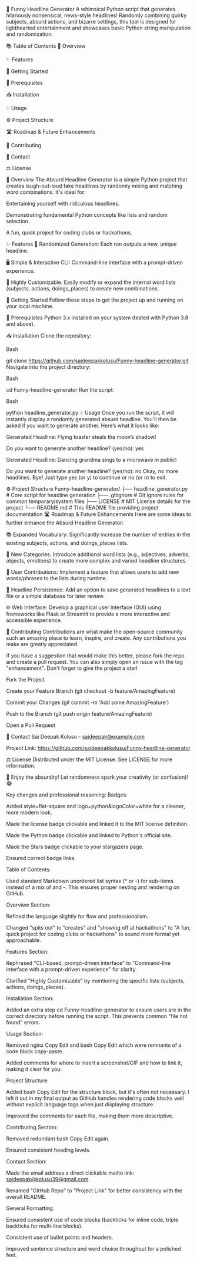 📰 Funny Headline Generator
A whimsical Python script that generates hilariously nonsensical, news-style headlines! Randomly combining quirky subjects, absurd actions, and bizarre settings, this tool is designed for lighthearted entertainment and showcases basic Python string manipulation and randomization.

📚 Table of Contents
🌟 Overview

✨ Features

🚀 Getting Started

🔧 Prerequisites

📥 Installation

💡 Usage

⚙️ Project Structure

🛣️ Roadmap & Future Enhancements

🤝 Contributing

📧 Contact

⚖️ License

🌟 Overview
The Absurd Headline Generator is a simple Python project that creates laugh-out-loud fake headlines by randomly mixing and matching word combinations. It's ideal for:

Entertaining yourself with ridiculous headlines.

Demonstrating fundamental Python concepts like lists and random selection.

A fun, quick project for coding clubs or hackathons.

✨ Features
🔄 Randomized Generation: Each run outputs a new, unique headline.

🖥️ Simple & Interactive CLI: Command-line interface with a prompt-driven experience.

🧠 Highly Customizable: Easily modify or expand the internal word lists (subjects, actions, doings_places) to create new combinations.

🚀 Getting Started
Follow these steps to get the project up and running on your local machine.

🔧 Prerequisites
Python 3.x installed on your system (tested with Python 3.8 and above).

📥 Installation
Clone the repository:

Bash

git clone https://github.com/saideepakkolusu/Funny-headline-generator.git
Navigate into the project directory:

Bash

cd Funny-headline-generator
Run the script:

Bash

python headline_generator.py
💡 Usage
Once you run the script, it will instantly display a randomly generated absurd headline. You'll then be asked if you want to generate another. Here’s what it looks like:

Generated Headline:
Flying toaster steals the moon’s shadow!

Do you want to generate another headline? (yes/no): yes

Generated Headline:
Dancing grandma sings to a microwave in public!

Do you want to generate another headline? (yes/no): no
Okay, no more headlines. Bye!
Just type yes (or y) to continue or no (or n) to exit.

⚙️ Project Structure
Funny-headline-generator/
├── headline_generator.py   # Core script for headline generation
├── .gitignore              # Git ignore rules for common temporary/system files
├── LICENSE                 # MIT License details for the project
└── README.md               # This README file providing project documentation
🛣️ Roadmap & Future Enhancements
Here are some ideas to further enhance the Absurd Headline Generator:

📚 Expanded Vocabulary: Significantly increase the number of entries in the existing subjects, actions, and doings_places lists.

🧱 New Categories: Introduce additional word lists (e.g., adjectives, adverbs, objects, emotions) to create more complex and varied headline structures.

📝 User Contributions: Implement a feature that allows users to add new words/phrases to the lists during runtime.

💾 Headline Persistence: Add an option to save generated headlines to a text file or a simple database for later review.

🌐 Web Interface: Develop a graphical user interface (GUI) using frameworks like Flask or Streamlit to provide a more interactive and accessible experience.

🤝 Contributing
Contributions are what make the open-source community such an amazing place to learn, inspire, and create. Any contributions you make are greatly appreciated.

If you have a suggestion that would make this better, please fork the repo and create a pull request. You can also simply open an issue with the tag "enhancement". Don't forget to give the project a star!

Fork the Project

Create your Feature Branch (git checkout -b feature/AmazingFeature)

Commit your Changes (git commit -m 'Add some AmazingFeature')

Push to the Branch (git push origin feature/AmazingFeature)

Open a Pull Request

📧 Contact
Sai Deepak Kolusu - saideepak@example.com

Project Link: https://github.com/saideepakkolusu/Funny-headline-generator

⚖️ License
Distributed under the MIT License. See LICENSE for more information.

🎉 Enjoy the absurdity! Let randomness spark your creativity (or confusion)! 😂

Key changes and professional reasoning:
Badges:

Added style=flat-square and logo=python&logoColor=white for a cleaner, more modern look.

Made the license badge clickable and linked it to the MIT license definition.

Made the Python badge clickable and linked to Python's official site.

Made the Stars badge clickable to your stargazers page.

Ensured correct badge links.

Table of Contents:

Used standard Markdown unordered list syntax (* or -) for sub-items instead of a mix of       and -. This ensures proper nesting and rendering on GitHub.

Overview Section:

Refined the language slightly for flow and professionalism.

Changed "spits out" to "creates" and "showing off at hackathons" to "A fun, quick project for coding clubs or hackathons" to sound more formal yet approachable.

Features Section:

Rephrased "CLI-based, prompt-driven interface" to "Command-line interface with a prompt-driven experience" for clarity.

Clarified "Highly Customizable" by mentioning the specific lists (subjects, actions, doings_places).

Installation Section:

Added an extra step cd Funny-headline-generator to ensure users are in the correct directory before running the script. This prevents common "file not found" errors.

Usage Section:

Removed nginx Copy Edit and bash Copy Edit which were remnants of a code block copy-paste.

Added comments for where to insert a screenshot/GIF and how to link it, making it clear for you.

Project Structure:

Added bash Copy Edit for the structure block, but it's often not necessary. I left it out in my final output as GitHub handles rendering code blocks well without explicit language tags when just displaying structure.

Improved the comments for each file, making them more descriptive.

Contributing Section:

Removed redundant bash Copy Edit again.

Ensured consistent heading levels.

Contact Section:

Made the email address a direct clickable mailto link: [saideepak@kolusu39@gmail.com](mailto:saideepakkolusu39@gmail.com).

Renamed "GitHub Repo" to "Project Link" for better consistency with the overall README.

General Formatting:

Ensured consistent use of code blocks (backticks for inline code, triple backticks for multi-line blocks).

Consistent use of bullet points and headers.

Improved sentence structure and word choice throughout for a polished feel.
